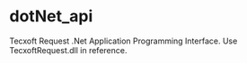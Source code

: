 # dotNet_api
Tecxoft Request .Net Application Programming Interface. Use TecxoftRequest.dll in reference.
